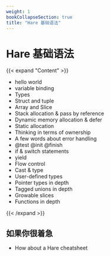```yaml
---
weight: 1
bookCollapseSection: true
title: "Hare 基础语法"
---
```

# Hare 基础语法

{{< expand "Content" >}}

- hello world
- variable binding
- Types
- Struct and tuple
- Array and Slice
- Stack allocation & pass by reference
- Dynamic memory allocation & defer
- Static allocation
- Thinking in terms of ownership
- A few words about error handling
- @test @init @finish
- if & switch statements
- yield
- Flow control
- Cast & type 
- User-defined types
- Pointer types in depth
- Tagged unions in depth
- Growable slices
- Functions in depth

{{< /expand >}}

## 如果你很着急

- How about a Hare cheatsheet
